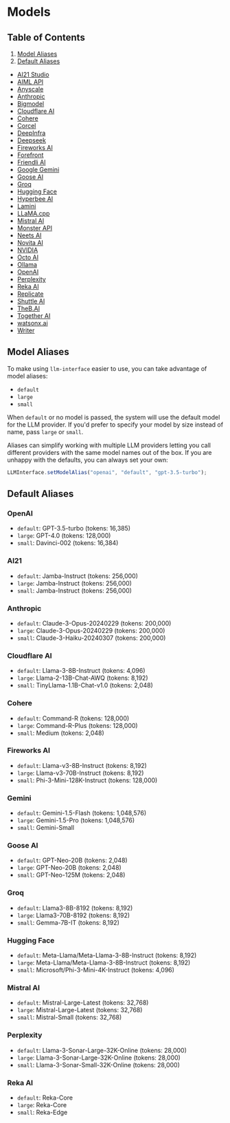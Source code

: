 # Models

## Table of Contents

1. [Model Aliases](#model-aliases)
2. [Default Aliases](#default-aliases)
  - [AI21 Studio](#ai21-studio)
  - [AIML API](#aiml-api)
  - [Anyscale](#anyscale)
  - [Anthropic](#anthropic)
  - [Bigmodel](#bigmodel)
  - [Cloudflare AI](#cloudflare-ai)
  - [Cohere](#cohere)
  - [Corcel](#corcel)
  - [DeepInfra](#deepinfra)
  - [Deepseek](#deepseek)
  - [Fireworks AI](#fireworks-ai)
  - [Forefront](#forefront)
  - [Friendli AI](#friendli-ai)
  - [Google Gemini](#google-gemini)
  - [Goose AI](#goose-ai)
  - [Groq](#groq)
  - [Hugging Face](#hugging-face)
  - [Hyperbee AI](#hyperbee-ai)
  - [Lamini](#lamini)
  - [LLaMA.cpp](#llamacpp)
  - [Mistral AI](#mistral-ai)
  - [Monster API](#monster-api)
  - [Neets AI](#neets-ai)
  - [Novita AI](#novita-ai)
  - [NVIDIA](#nvidia)
  - [Octo AI](#octo-ai)
  - [Ollama](#ollama)
  - [OpenAI](#openai)
  - [Perplexity](#perplexity)
  - [Reka AI](#reka-ai)
  - [Replicate](#replicate)
  - [Shuttle AI](#shuttle-ai)
  - [TheB.AI](#thebai)
  - [Together AI](#together-ai)
  - [watsonx.ai](#watsonxai)
  - [Writer](#writer)

## Model Aliases

To make using `llm-interface` easier to use, you can take advantage of model aliases:

- `default`
- `large`
- `small`

When `default` or no model is passed, the system will use the default model for the LLM provider. If you'd prefer to specify your model by size instead of name, pass `large` or `small`.

Aliases can simplify working with multiple LLM providers letting you call different providers with the same model names out of the box. If you are unhappy with the defaults, you can always set your own:

```javascript
LLMInterface.setModelAlias("openai", "default", "gpt-3.5-turbo");
```

## Default Aliases

### OpenAI

- `default`: GPT-3.5-turbo (tokens: 16,385)
- `large`: GPT-4.0 (tokens: 128,000)
- `small`: Davinci-002 (tokens: 16,384)

### AI21

- `default`: Jamba-Instruct (tokens: 256,000)
- `large`: Jamba-Instruct (tokens: 256,000)
- `small`: Jamba-Instruct (tokens: 256,000)

### Anthropic

- `default`: Claude-3-Opus-20240229 (tokens: 200,000)
- `large`: Claude-3-Opus-20240229 (tokens: 200,000)
- `small`: Claude-3-Haiku-20240307 (tokens: 200,000)

### Cloudflare AI

- `default`: Llama-3-8B-Instruct (tokens: 4,096)
- `large`: Llama-2-13B-Chat-AWQ (tokens: 8,192)
- `small`: TinyLlama-1.1B-Chat-v1.0 (tokens: 2,048)

### Cohere

- `default`: Command-R (tokens: 128,000)
- `large`: Command-R-Plus (tokens: 128,000)
- `small`: Medium (tokens: 2,048)

### Fireworks AI

- `default`: Llama-v3-8B-Instruct (tokens: 8,192)
- `large`: Llama-v3-70B-Instruct (tokens: 8,192)
- `small`: Phi-3-Mini-128K-Instruct (tokens: 128,000)

### Gemini

- `default`: Gemini-1.5-Flash (tokens: 1,048,576)
- `large`: Gemini-1.5-Pro (tokens: 1,048,576)
- `small`: Gemini-Small

### Goose AI

- `default`: GPT-Neo-20B (tokens: 2,048)
- `large`: GPT-Neo-20B (tokens: 2,048)
- `small`: GPT-Neo-125M (tokens: 2,048)

### Groq

- `default`: Llama3-8B-8192 (tokens: 8,192)
- `large`: Llama3-70B-8192 (tokens: 8,192)
- `small`: Gemma-7B-IT (tokens: 8,192)

### Hugging Face

- `default`: Meta-Llama/Meta-Llama-3-8B-Instruct (tokens: 8,192)
- `large`: Meta-Llama/Meta-Llama-3-8B-Instruct (tokens: 8,192)
- `small`: Microsoft/Phi-3-Mini-4K-Instruct (tokens: 4,096)

### Mistral AI

- `default`: Mistral-Large-Latest (tokens: 32,768)
- `large`: Mistral-Large-Latest (tokens: 32,768)
- `small`: Mistral-Small (tokens: 32,768)

### Perplexity

- `default`: Llama-3-Sonar-Large-32K-Online (tokens: 28,000)
- `large`: Llama-3-Sonar-Large-32K-Online (tokens: 28,000)
- `small`: Llama-3-Sonar-Small-32K-Online (tokens: 28,000)

### Reka AI

- `default`: Reka-Core
- `large`: Reka-Core
- `small`: Reka-Edge
